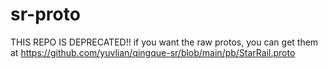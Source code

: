 # sr-proto
THIS REPO IS DEPRECATED!!
if you want the raw protos, you can get them at https://github.com/yuvlian/qingque-sr/blob/main/pb/StarRail.proto
